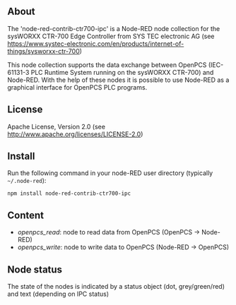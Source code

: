 
## About

The 'node-red-contrib-ctr700-ipc' is a Node-RED node collection for
the sysWORXX CTR-700 Edge Controller from SYS TEC electronic AG
(see https://www.systec-electronic.com/en/products/internet-of-things/sysworxx-ctr-700)

This node collection supports the data exchange between OpenPCS
(IEC-61131-3 PLC Runtime System running on the sysWORXX CTR-700)
and Node-RED. With the help of these nodes it is possible to use
Node-RED as a graphical interface for OpenPCS PLC programs.


## License

Apache License, Version 2.0
(see http://www.apache.org/licenses/LICENSE-2.0)


## Install

Run the following command in your node-RED user directory (typically `~/.node-red`):

    npm install node-red-contrib-ctr700-ipc


## Content

- *openpcs_read*:   node to read data from OpenPCS (OpenPCS -> Node-RED)
- *openpcs_write*:  node to write data to OpenPCS (Node-RED -> OpenPCS)


## Node status

The state of the nodes is indicated by a status object (dot, grey/green/red) and text
(depending on IPC status)


